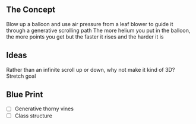 ## The Concept
Blow up a balloon and use air pressure from a leaf blower to guide it through a generative scrolling path
The more helium you put in the balloon, the more points you get but the faster it rises and the harder it is

## Ideas
Rather than an infinite scroll up or down, why not make it kind of 3D? Stretch goal

## Blue Print
- [ ] Generative thorny vines
- [ ] Class structure